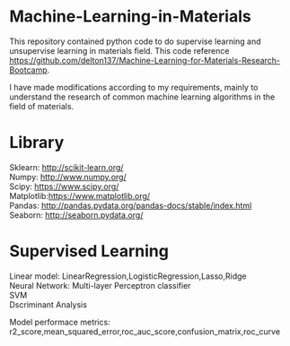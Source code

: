 # Machine-Learning-in-Materials
This repository contained python code to do supervise learning and unsupervise learning in materials field. This code reference https://github.com/delton137/Machine-Learning-for-Materials-Research-Bootcamp.

I have made modifications according to my requirements, mainly to understand the research of common machine learning algorithms in the field of materials.

# Library
  Sklearn: http://scikit-learn.org/  
  Numpy: http://www.numpy.org/  
  Scipy: https://www.scipy.org/  
  Matplotlib:https://www.matplotlib.org/  
  Pandas: http://pandas.pydata.org/pandas-docs/stable/index.html  
  Seaborn: http://seaborn.pydata.org/  
  
# Supervised Learning

  Linear model: LinearRegression,LogisticRegression,Lasso,Ridge  
  Neural Network: Multi-layer Perceptron classifier  
  SVM  
  Dscriminant Analysis  
  
  Model performace metrics: r2_score,mean_squared_error,roc_auc_score,confusion_matrix,roc_curve  
  

